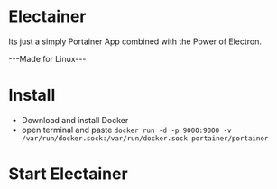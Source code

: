 # Electainer
Its just a simply Portainer App combined with the Power of Electron.

---Made for Linux---

# Install
- Download and install Docker
- open terminal and paste `docker run -d -p 9000:9000 -v /var/run/docker.sock:/var/run/docker.sock portainer/portainer`

# Start Electainer
